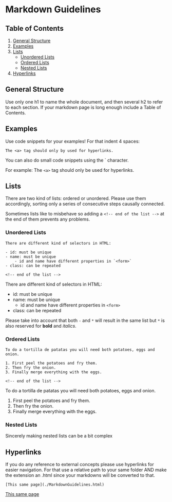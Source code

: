 # Markdown Guidelines

## Table of Contents
1. [General Structure](#general-structure)
2. [Examples](#examples)
3. [Lists](#lists)
    - [Unordered Lists](#unordered-lists)
    - [Ordered Lists](#ordered-lists)
    - [Nested Lists](#nested-lists)
4. [Hyperlinks](#hyperlinks)

## General Structure

Use only one h1 to name the whole document, and then several h2 to refer to each section. If your markdown page is long enough include a Table of Contents.

## Examples

Use code snippets for your examples! For that indent 4 spaces:

    The <a> tag should only by used for hyperlinks.

You can also do small code snippets using the ` character. 

For example: The `<a>` tag should only be used for hyperlinks.

## Lists

There are two kind of lists: ordered or unordered. Please use them accordingly, sorting only a series of consecutive steps causally connected.

Sometimes lists like to misbehave so adding a `<!-- end of the list -->` at the end of them prevents any problems.

### Unordered Lists

    There are different kind of selectors in HTML:

    - id: must be unique
    - name: must be unique
        - id and name have different properties in `<form>`
    - class: can be repeated

    <!-- end of the list -->

There are different kind of selectors in HTML:

- id: must be unique
- name: must be unique
    - id and name have different properties in `<form>`
- class: can be repeated

<!-- end of the list -->

Please take into account that both `-` and `*` will result in the same list but `*` is also reserved for **bold** and *italics*.

### Ordered Lists

    To do a tortilla de patatas you will need both potatoes, eggs and onion.

    1. First peel the potatoes and fry them.
    2. Then fry the onion.
    3. Finally merge everything with the eggs.

    <!-- end of the list -->

To do a tortilla de patatas you will need both potatoes, eggs and onion.

1. First peel the potatoes and fry them.
2. Then fry the onion.
3. Finally merge everything with the eggs.

<!-- end of the list -->

### Nested Lists

Sincerely making nested lists can be a bit complex

## Hyperlinks

If you do any reference to external concepts please use hyperlinks for easier navigation. For that use a relative path to your same folder AND make the extension an .html since your markdowns will be converted to that.

    [This same page](./MarkdownGuidelines.html)

[This same page](./MarkdownGuidelines.html)
